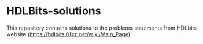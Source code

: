 # HDLBits-solutions
This repository contains solutions to the problems statements from HDLbits website (https://hdlbits.01xz.net/wiki/Main_Page)
